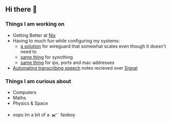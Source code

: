 ## Hi there 👋
### Things I am working on
- Getting Better at [Nix](https://github.com/NixOS/nixpkgs)
- Having to much fun while configuring my systems:
  - [a solution](https://github.com/haennes/wireguard-wrapper.nix) for wireguard that somewhat scales even though it doesn't need to
  - [same thing](https://github.com/haennes/syncthing-wrapper.nix) for syncthing
  - [same thing](https://github.com/haennes/IPorts.nix) for ips, ports and mac addresses
- [Automating transcribing speech](https://github.com/haennes/signal-whisper) notes recieved over [Signal](https://github.com/signalapp)

### Things I am curious about
- Computers
- Maths
- Physics & Space
- <p style="display: flex;align-items: center;"> oops Im a bit of a <svg style="margin-left: 0.5em"  role="img" width="2em" height="2em" class="display: inline-block" viewBox="0 0 24 24" xmlns="http://www.w3.org/2000/svg"><title>SpaceX</title><path d="M24 7.417C8.882 8.287 1.89 14.75.321 16.28L0 16.583h2.797C10.356 9.005 21.222 7.663 24 7.417zm-17.046 6.35c-.472.321-.945.68-1.398 1.02l2.457 1.796h2.778zM2.948 10.8H.189l3.25 2.381c.473-.321 1.02-.661 1.512-.945Z"/></svg> fanboy </p>

